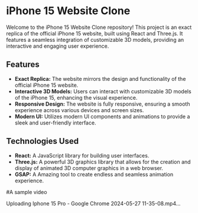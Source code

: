# iPhone 15 Website Clone

Welcome to the iPhone 15 Website Clone repository! This project is an exact replica of the official iPhone 15 website, built using React and Three.js. It features a seamless integration of customizable 3D models, providing an interactive and engaging user experience.

## Features

- **Exact Replica:** The website mirrors the design and functionality of the official iPhone 15 website.
- **Interactive 3D Models:** Users can interact with customizable 3D models of the iPhone 15, enhancing the visual experience.
- **Responsive Design:** The website is fully responsive, ensuring a smooth experience across various devices and screen sizes.
- **Modern UI:** Utilizes modern UI components and animations to provide a sleek and user-friendly interface.


## Technologies Used

- **React:** A JavaScript library for building user interfaces.
- **Three.js:** A powerful 3D graphics library that allows for the creation and display of animated 3D computer graphics in a web browser.
- **GSAP:** A Amazing tool to create endless and seamless animation experience.

#A sample video



Uploading Iphone 15 Pro - Google Chrome 2024-05-27 11-35-08.mp4…


